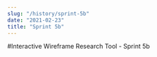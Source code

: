 ```yaml
---
slug: "/history/sprint-5b"
date: "2021-02-23"
title: "Sprint 5b"
---
```


#Interactive Wireframe Research Tool - Sprint 5b
